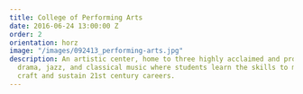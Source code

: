 ```yaml
---
title: College of Performing Arts
date: 2016-06-24 13:00:00 Z
order: 2
orientation: horz
image: "/images/092413_performing-arts.jpg"
description: An artistic center, home to three highly acclaimed and progressive schools
  drama, jazz, and classical music where students learn the skills to master their
  craft and sustain 21st century careers.
---
```


